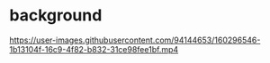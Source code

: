 # background

https://user-images.githubusercontent.com/94144653/160296546-1b13104f-16c9-4f82-b832-31ce98fee1bf.mp4

